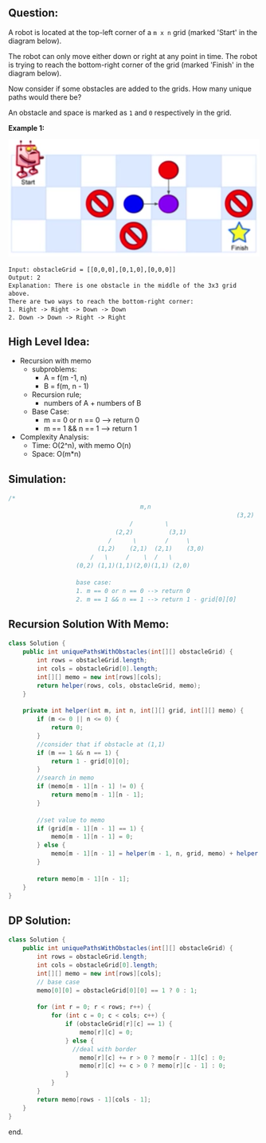 ## Question:

A robot is located at the top-left corner of a `m x n` grid (marked 'Start' in the diagram below).

The robot can only move either down or right at any point in time. The robot is trying to reach the bottom-right corner of the grid (marked 'Finish' in the diagram below).

Now consider if some obstacles are added to the grids. How many unique paths would there be?

An obstacle and space is marked as `1` and `0` respectively in the grid.

 

**Example 1:**

![img](63.png)

```
Input: obstacleGrid = [[0,0,0],[0,1,0],[0,0,0]]
Output: 2
Explanation: There is one obstacle in the middle of the 3x3 grid above.
There are two ways to reach the bottom-right corner:
1. Right -> Right -> Down -> Down
2. Down -> Down -> Right -> Right
```

## High Level Idea:

- Recursion with memo
  - subproblems:
    - A = f(m -1, n)
    - B = f(m, n - 1)
  - Recursion rule;
    - numbers of A + numbers of B
  - Base Case:
    - m == 0 or n == 0 --> return 0
    - m == 1 && n == 1 --> return 1
- Complexity Analysis:
  - Time: O(2^n), with memo O(n)
  - Space: O(m*n)

## Simulation:

```java
/*
                                     m,n
      															(3,2)
                                  /         \
                              (2,2)          (3,1)
                            /      \        /     \
                         (1,2)    (2,1)  (2,1)    (3,0)
                       /   \     /    \  /   \
                   (0,2) (1,1)(1,1)(2,0)(1,1) (2,0)
                   
                   base case:
                   1. m == 0 or n == 0 --> return 0
                   2. m == 1 && n == 1 --> return 1 - grid[0][0]
```



## Recursion Solution With Memo:

```java
class Solution {
    public int uniquePathsWithObstacles(int[][] obstacleGrid) {
        int rows = obstacleGrid.length;
        int cols = obstacleGrid[0].length;
        int[][] memo = new int[rows][cols];
        return helper(rows, cols, obstacleGrid, memo);
    }
    
    private int helper(int m, int n, int[][] grid, int[][] memo) {
        if (m <= 0 || n <= 0) {
            return 0;
        }
        //consider that if obstacle at (1,1)
        if (m == 1 && n == 1) {
            return 1 - grid[0][0];
        }
        //search in memo
        if (memo[m - 1][n - 1] != 0) {
            return memo[m - 1][n - 1];
        }
        
        //set value to memo
        if (grid[m - 1][n - 1] == 1) {
            memo[m - 1][n - 1] = 0;
        } else {
            memo[m - 1][n - 1] = helper(m - 1, n, grid, memo) + helper(m, n - 1, grid, memo);
        }

        return memo[m - 1][n - 1];
    }
}
```

## DP Solution:

```java
class Solution {
    public int uniquePathsWithObstacles(int[][] obstacleGrid) {
        int rows = obstacleGrid.length;
        int cols = obstacleGrid[0].length;
        int[][] memo = new int[rows][cols];
        // base case
        memo[0][0] = obstacleGrid[0][0] == 1 ? 0 : 1;
        
        for (int r = 0; r < rows; r++) {
            for (int c = 0; c < cols; c++) {
                if (obstacleGrid[r][c] == 1) {
                    memo[r][c] = 0;
                } else {
                  //deal with border
                    memo[r][c] += r > 0 ? memo[r - 1][c] : 0;
                    memo[r][c] += c > 0 ? memo[r][c - 1] : 0;
                }
            }
        }
        return memo[rows - 1][cols - 1];
    }
}
```

end.